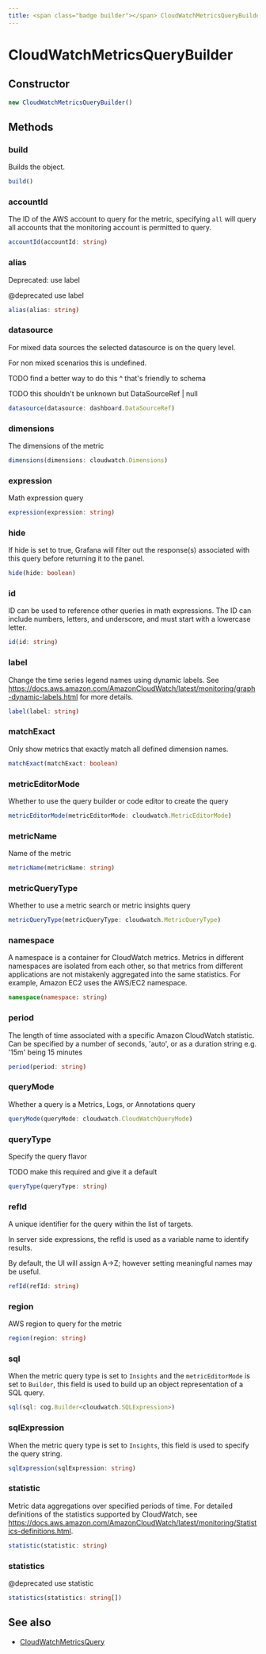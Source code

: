 ```yaml
---
title: <span class="badge builder"></span> CloudWatchMetricsQueryBuilder
---
```

# <span class="badge builder"></span> CloudWatchMetricsQueryBuilder

## Constructor

```typescript
new CloudWatchMetricsQueryBuilder()
```
## Methods

### <span class="badge object-method"></span> build

Builds the object.

```typescript
build()
```

### <span class="badge object-method"></span> accountId

The ID of the AWS account to query for the metric, specifying `all` will query all accounts that the monitoring account is permitted to query.

```typescript
accountId(accountId: string)
```

### <span class="badge object-method"></span> alias

Deprecated: use label

@deprecated use label

```typescript
alias(alias: string)
```

### <span class="badge object-method"></span> datasource

For mixed data sources the selected datasource is on the query level.

For non mixed scenarios this is undefined.

TODO find a better way to do this ^ that's friendly to schema

TODO this shouldn't be unknown but DataSourceRef | null

```typescript
datasource(datasource: dashboard.DataSourceRef)
```

### <span class="badge object-method"></span> dimensions

The dimensions of the metric

```typescript
dimensions(dimensions: cloudwatch.Dimensions)
```

### <span class="badge object-method"></span> expression

Math expression query

```typescript
expression(expression: string)
```

### <span class="badge object-method"></span> hide

If hide is set to true, Grafana will filter out the response(s) associated with this query before returning it to the panel.

```typescript
hide(hide: boolean)
```

### <span class="badge object-method"></span> id

ID can be used to reference other queries in math expressions. The ID can include numbers, letters, and underscore, and must start with a lowercase letter.

```typescript
id(id: string)
```

### <span class="badge object-method"></span> label

Change the time series legend names using dynamic labels. See https://docs.aws.amazon.com/AmazonCloudWatch/latest/monitoring/graph-dynamic-labels.html for more details.

```typescript
label(label: string)
```

### <span class="badge object-method"></span> matchExact

Only show metrics that exactly match all defined dimension names.

```typescript
matchExact(matchExact: boolean)
```

### <span class="badge object-method"></span> metricEditorMode

Whether to use the query builder or code editor to create the query

```typescript
metricEditorMode(metricEditorMode: cloudwatch.MetricEditorMode)
```

### <span class="badge object-method"></span> metricName

Name of the metric

```typescript
metricName(metricName: string)
```

### <span class="badge object-method"></span> metricQueryType

Whether to use a metric search or metric insights query

```typescript
metricQueryType(metricQueryType: cloudwatch.MetricQueryType)
```

### <span class="badge object-method"></span> namespace

A namespace is a container for CloudWatch metrics. Metrics in different namespaces are isolated from each other, so that metrics from different applications are not mistakenly aggregated into the same statistics. For example, Amazon EC2 uses the AWS/EC2 namespace.

```typescript
namespace(namespace: string)
```

### <span class="badge object-method"></span> period

The length of time associated with a specific Amazon CloudWatch statistic. Can be specified by a number of seconds, 'auto', or as a duration string e.g. '15m' being 15 minutes

```typescript
period(period: string)
```

### <span class="badge object-method"></span> queryMode

Whether a query is a Metrics, Logs, or Annotations query

```typescript
queryMode(queryMode: cloudwatch.CloudWatchQueryMode)
```

### <span class="badge object-method"></span> queryType

Specify the query flavor

TODO make this required and give it a default

```typescript
queryType(queryType: string)
```

### <span class="badge object-method"></span> refId

A unique identifier for the query within the list of targets.

In server side expressions, the refId is used as a variable name to identify results.

By default, the UI will assign A->Z; however setting meaningful names may be useful.

```typescript
refId(refId: string)
```

### <span class="badge object-method"></span> region

AWS region to query for the metric

```typescript
region(region: string)
```

### <span class="badge object-method"></span> sql

When the metric query type is set to `Insights` and the `metricEditorMode` is set to `Builder`, this field is used to build up an object representation of a SQL query.

```typescript
sql(sql: cog.Builder<cloudwatch.SQLExpression>)
```

### <span class="badge object-method"></span> sqlExpression

When the metric query type is set to `Insights`, this field is used to specify the query string.

```typescript
sqlExpression(sqlExpression: string)
```

### <span class="badge object-method"></span> statistic

Metric data aggregations over specified periods of time. For detailed definitions of the statistics supported by CloudWatch, see https://docs.aws.amazon.com/AmazonCloudWatch/latest/monitoring/Statistics-definitions.html.

```typescript
statistic(statistic: string)
```

### <span class="badge object-method"></span> statistics

@deprecated use statistic

```typescript
statistics(statistics: string[])
```

## See also

 * <span class="badge object-type-interface"></span> [CloudWatchMetricsQuery](./object-CloudWatchMetricsQuery.md)
